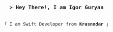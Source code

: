 <!-- Intro  -->
<h3 align="center">
        <samp>&gt; Hey There!, I am
                <b>Igor Guryan</b>
        </samp>
</h3>


<p align="center"> 
  <samp>
    <br>
    「 I am Swift Developer from <b>Krasnodar</b> 」
    <br>
    <br>
  </samp>
</p>

